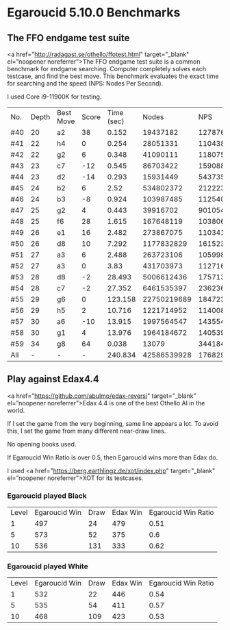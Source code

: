 # Egaroucid 5.10.0 Benchmarks

## The FFO endgame test suite

<a href="http://radagast.se/othello/ffotest.html" target="_blank" el=”noopener noreferrer”>The FFO endgame test suite</a> is a common benchmark for endgame searching. Computer completely solves each testcase, and find the best move. This benchmark evaluates the exact time for searching and the speed (NPS: Nodes Per Second).

I used Core i9-11900K for testing.

<table>
<tr>
<td>No.</td>
<td>Depth</td>
<td>Best Move</td>
<td>Score</td>
<td>Time (sec)</td>
<td>Nodes</td>
<td>NPS</td>
</tr>
<tr>
<td>#40</td>
<td>20</td>
<td>a2</td>
<td>38</td>
<td>0.152</td>
<td>19437182</td>
<td>127876197</td>
</tr>
<tr>
<td>#41</td>
<td>22</td>
<td>h4</td>
<td>0</td>
<td>0.254</td>
<td>28051331</td>
<td>110438311</td>
</tr>
<tr>
<td>#42</td>
<td>22</td>
<td>g2</td>
<td>6</td>
<td>0.348</td>
<td>41090111</td>
<td>118075031</td>
</tr>
<tr>
<td>#43</td>
<td>23</td>
<td>c7</td>
<td>-12</td>
<td>0.545</td>
<td>86703422</td>
<td>159088847</td>
</tr>
<tr>
<td>#44</td>
<td>23</td>
<td>d2</td>
<td>-14</td>
<td>0.293</td>
<td>15931449</td>
<td>54373546</td>
</tr>
<tr>
<td>#45</td>
<td>24</td>
<td>b2</td>
<td>6</td>
<td>2.52</td>
<td>534802372</td>
<td>212223163</td>
</tr>
<tr>
<td>#46</td>
<td>24</td>
<td>b3</td>
<td>-8</td>
<td>0.924</td>
<td>103987485</td>
<td>112540568</td>
</tr>
<tr>
<td>#47</td>
<td>25</td>
<td>g2</td>
<td>4</td>
<td>0.443</td>
<td>39916702</td>
<td>90105422</td>
</tr>
<tr>
<td>#48</td>
<td>25</td>
<td>f6</td>
<td>28</td>
<td>1.615</td>
<td>167648119</td>
<td>103806884</td>
</tr>
<tr>
<td>#49</td>
<td>26</td>
<td>e1</td>
<td>16</td>
<td>2.482</td>
<td>273867075</td>
<td>110341287</td>
</tr>
<tr>
<td>#50</td>
<td>26</td>
<td>d8</td>
<td>10</td>
<td>7.292</td>
<td>1177832829</td>
<td>161523975</td>
</tr>
<tr>
<td>#51</td>
<td>27</td>
<td>a3</td>
<td>6</td>
<td>2.488</td>
<td>263723106</td>
<td>105998032</td>
</tr>
<tr>
<td>#52</td>
<td>27</td>
<td>a3</td>
<td>0</td>
<td>3.83</td>
<td>431703973</td>
<td>112716442</td>
</tr>
<tr>
<td>#53</td>
<td>28</td>
<td>d8</td>
<td>-2</td>
<td>28.493</td>
<td>5006612436</td>
<td>175713769</td>
</tr>
<tr>
<td>#54</td>
<td>28</td>
<td>c7</td>
<td>-2</td>
<td>27.352</td>
<td>6461535397</td>
<td>236236304</td>
</tr>
<tr>
<td>#55</td>
<td>29</td>
<td>g6</td>
<td>0</td>
<td>123.158</td>
<td>22750219689</td>
<td>184723848</td>
</tr>
<tr>
<td>#56</td>
<td>29</td>
<td>h5</td>
<td>2</td>
<td>10.716</td>
<td>1221714952</td>
<td>114008487</td>
</tr>
<tr>
<td>#57</td>
<td>30</td>
<td>a6</td>
<td>-10</td>
<td>13.915</td>
<td>1997564547</td>
<td>143554764</td>
</tr>
<tr>
<td>#58</td>
<td>30</td>
<td>g1</td>
<td>4</td>
<td>13.976</td>
<td>1964184672</td>
<td>140539830</td>
</tr>
<tr>
<td>#59</td>
<td>34</td>
<td>g8</td>
<td>64</td>
<td>0.038</td>
<td>13079</td>
<td>344184</td>
</tr>
<tr>
<td>All</td>
<td>-</td>
<td>-</td>
<td>-</td>
<td>240.834</td>
<td>42586539928</td>
<td>176829434</td>
</tr>
</table>



## Play against Edax4.4

<a href="https://github.com/abulmo/edax-reversi" target="_blank" el=”noopener noreferrer”>Edax 4.4</a> is one of the best Othello AI in the world.

If I set the game from the very beginning, same line appears a lot. To avoid this, I set the game from many different near-draw lines.

No opening books used.

If Egaroucid Win Ratio is over 0.5, then Egaroucid wins more than Edax do.

I used <a href="https://berg.earthlingz.de/xot/index.php" target="_blank" el=”noopener noreferrer”>XOT</a> for its testcases.

### Egaroucid played Black

<table>
<tr>
<td>Level</td>
<td>Egaroucid Win</td>
<td>Draw</td>
<td>Edax Win</td>
<td>Egaroucid Win Ratio</td>
</tr>
<tr>
<td>1</td>
<td>497</td>
<td>24</td>
<td>479</td>
<td>0.51</td>
</tr>
<tr>
<td>5</td>
<td>573</td>
<td>52</td>
<td>375</td>
<td>0.6</td>
</tr>
<tr>
<td>10</td>
<td>536</td>
<td>131</td>
<td>333</td>
<td>0.62</td>
</tr>
</table>




### Egaroucid played White

<table>
<tr>
<td>Level</td>
<td>Egaroucid Win</td>
<td>Draw</td>
<td>Edax Win</td>
<td>Egaroucid Win Ratio</td>
</tr>
<tr>
<td>1</td>
<td>532</td>
<td>22</td>
<td>446</td>
<td>0.54</td>
</tr>
<tr>
<td>5</td>
<td>535</td>
<td>54</td>
<td>411</td>
<td>0.57</td>
</tr>
<tr>
<td>10</td>
<td>468</td>
<td>109</td>
<td>423</td>
<td>0.53</td>
</tr>
</table>

